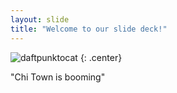 ```yaml
---
layout: slide
title: "Welcome to our slide deck!"
---
```


![daftpunktocat](https://octodex.github.com/images/daftpunktocat-guy.gif)
{: .center}

"Chi Town is booming"
